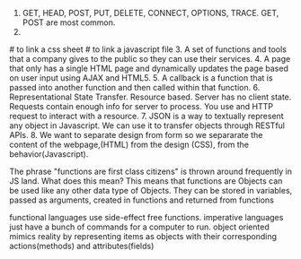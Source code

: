 1. GET, HEAD, POST, PUT, DELETE, CONNECT, OPTIONS, TRACE. GET, POST are most common.
2. 
#<link rel="stylesheet" type="text/css" href="name.css" /> to link a css sheet
#<script type="text/javascript" src="name.js"></script> to link a javascript file 
3. A set of functions and tools that a company gives to the public so they can use their services.
4. A page that only has a single HTML page and dynamically updates the page based on user input using AJAX and HTML5.
5. A callback is a function that is passed into another function and then called within that function.
6. Representational State Transfer. Resource based. Server has no client state. Requests contain enough info for server to process. You use
and HTTP request to interact with a resource. 
7. JSON is a way to textually represent any object in Javascript. We can use it to transfer objects through RESTful APIs.
8. We want to separate design from form so we separarate the content of the webpage,(HTML) from the design (CSS), from the behavior(Javascript).

The phrase "functions are first class citizens" is thrown around frequently in JS land. What does this mean?
This means that functions are Objects can be used like any other data type of Objects. They can be stored in variables, passed as arguments,
created in functions and returned from functions

functional languages use side-effect free functions. imperative languages just have a bunch of commands for a computer to run. object oriented 
mimics reality by representing items as objects with their corresponding actions(methods) and attributes(fields)
